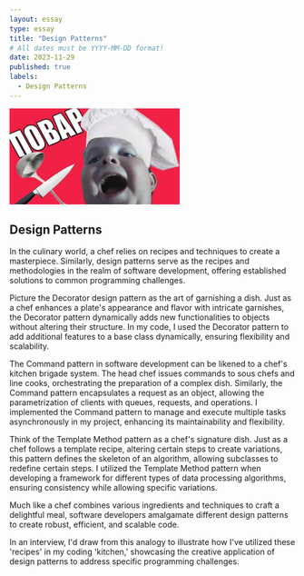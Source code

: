 ```yaml
---
layout: essay
type: essay
title: "Design Patterns"
# All dates must be YYYY-MM-DD format!
date: 2023-11-29
published: true
labels:
  - Design Patterns
---
```


<img width="300px" class="rounded float-start pe-4" src="../img/design-patterns/chef.jpg">

## Design Patterns

In the culinary world, a chef relies on recipes and techniques to create a masterpiece. Similarly, design patterns serve as the recipes and methodologies in the realm of software development, offering established solutions to common programming challenges.

Picture the Decorator design pattern as the art of garnishing a dish. Just as a chef enhances a plate's appearance and flavor with intricate garnishes, the Decorator pattern dynamically adds new functionalities to objects without altering their structure. In my code, I used the Decorator pattern to add additional features to a base class dynamically, ensuring flexibility and scalability.

The Command pattern in software development can be likened to a chef's kitchen brigade system. The head chef issues commands to sous chefs and line cooks, orchestrating the preparation of a complex dish. Similarly, the Command pattern encapsulates a request as an object, allowing the parametrization of clients with queues, requests, and operations. I implemented the Command pattern to manage and execute multiple tasks asynchronously in my project, enhancing its maintainability and flexibility.

Think of the Template Method pattern as a chef's signature dish. Just as a chef follows a template recipe, altering certain steps to create variations, this pattern defines the skeleton of an algorithm, allowing subclasses to redefine certain steps. I utilized the Template Method pattern when developing a framework for different types of data processing algorithms, ensuring consistency while allowing specific variations.

Much like a chef combines various ingredients and techniques to craft a delightful meal, software developers amalgamate different design patterns to create robust, efficient, and scalable code.

In an interview, I'd draw from this analogy to illustrate how I've utilized these 'recipes' in my coding 'kitchen,' showcasing the creative application of design patterns to address specific programming challenges.
